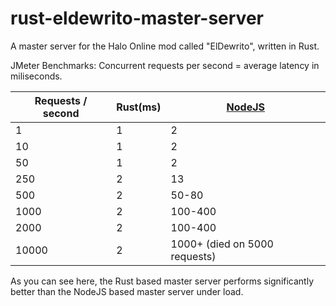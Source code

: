 # rust-eldewrito-master-server
A master server for the Halo Online mod called "ElDewrito", written in Rust.

[NodeJS]: https://github.com/ElDewrito/ElDewrito-MasterServer

JMeter Benchmarks: Concurrent requests per second = average latency in miliseconds.

| Requests / second | Rust(ms) | [NodeJS](ms) |
|------------|------|--------|
|     1       |   1   |    2   |
|     10       |   1   |    2    |
|      50      |   1   |    2    |
|      250      |   2   |    13    |
|      500      |   2   |    50-80    |
|      1000      |   2   |    100-400    |
|      2000      |   2   |    100-400    |
|      10000      |   2   |    1000+ (died on 5000 requests)   |

As you can see here, the Rust based master server performs significantly better than the NodeJS based master server under load.
